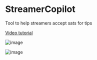 # StreamerCopilot

Tool to help streamers accept sats for tips

<a href="https://www.youtube.com/watch?v=w5TmWWj2nZY">Video tutorial</a>

![image](https://user-images.githubusercontent.com/33088785/214897589-e51e4948-d6cf-4c3b-a0ee-b4581e873b6c.png)

![image](https://user-images.githubusercontent.com/33088785/214898501-193c0f04-9738-4039-b178-ea0068a61685.png)